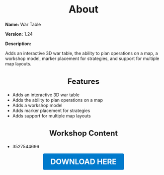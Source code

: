 <h1 style="text-align:center; font-size:2rem; font-weight:bold;">About</h1>

**Name:**
War Table

**Version:**
1.24

**Description:**

Adds an interactive 3D war table, the ability to plan operations on a map, a workshop model, marker placement for strategies, and support for multiple map layouts.

<h2 style="text-align:center; font-size:1.5rem; font-weight:bold;">Features</h2>

- Adds an interactive 3D war table
- Adds the ability to plan operations on a map
- Adds a workshop model
- Adds marker placement for strategies
- Adds support for multiple map layouts


<h2 style="text-align:center; font-size:1.5rem; font-weight:bold;">Workshop Content</h2>

- 3527544696





<p align="center"><a href="https://github.com/LiliaFramework/Modules/raw/refs/heads/gh-pages/wartable.zip" style="display:inline-block;padding:12px 24px;font-size:1.5rem;font-weight:bold;text-decoration:none;color:#fff;background-color:var(--md-primary-fg-color,#007acc);border-radius:4px;">DOWNLOAD HERE</a></p>